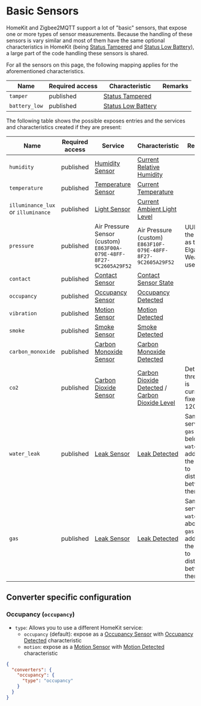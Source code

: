 # Basic Sensors

HomeKit and Zigbee2MQTT support a lot of "basic" sensors, that expose one or more types of sensor measurements.
Because the handling of these sensors is vary similar and most of them have the same optional characteristics in HomeKit (being [Status Tampered](https://developers.homebridge.io/#/characteristic/StatusTampered) and [Status Low Battery](https://developers.homebridge.io/#/characteristic/StatusLowBattery)), a large part of the code handling these sensors is shared.

For all the sensors on this page, the following mapping applies for the aforementioned characteristics.

| Name          | Required access | Characteristic                                                                           | Remarks |
| ------------- | --------------- | ---------------------------------------------------------------------------------------- | ------- |
| `tamper`      | published       | [Status Tampered](https://developers.homebridge.io/#/characteristic/StatusTampered)      |         |
| `battery_low` | published       | [Status Low Battery](https://developers.homebridge.io/#/characteristic/StatusLowBattery) |         |

The following table shows the possible exposes entries and the services and characteristics created if they are present:

| Name              | Required access | Service                                                                                   | Characteristic                                                                                            | Remarks                                                                                      |
| ----------------- | --------------- | ----------------------------------------------------------------------------------------- | --------------------------------------------------------------------------------------------------------- | -------------------------------------------------------------------------------------------- |
| `humidity`        | published       | [Humidity Sensor](https://developers.homebridge.io/#/service/HumiditySensor)              | [Current Relative Humidity](https://developers.homebridge.io/#/characteristic/CurrentRelativeHumidity)    |                                                                                              |
| `temperature`     | published       | [Temperature Sensor](https://developers.homebridge.io/#/service/TemperatureSensor)        | [Current Temperature](https://developers.homebridge.io/#/characteristic/CurrentTemperature)               |                                                                                              |
| `illuminance_lux` or `illuminance` | published       | [Light Sensor](https://developers.homebridge.io/#/service/LightSensor)                    | [Current Ambient Light Level](https://developers.homebridge.io/#/characteristic/CurrentAmbientLightLevel) |                                                                                              |
| `pressure`        | published       | Air Pressure Sensor (custom)<br>`E863F00A-079E-48FF-8F27-9C2605A29F52`                    | Air Pressure (custom)<br>`E863F10F-079E-48FF-8F27-9C2605A29F52`                                           | UUIDs are the same as the Elgato Eve Weather uses.                                           |
| `contact`         | published       | [Contact Sensor](https://developers.homebridge.io/#/service/ContactSensor)                | [Contact Sensor State](https://developers.homebridge.io/#/characteristic/ContactSensorState)              |                                                                                              |
| `occupancy`       | published       | [Occupancy Sensor](https://developers.homebridge.io/#/service/OccupancySensor)            | [Occupancy Detected](https://developers.homebridge.io/#/characteristic/OccupancyDetected)                 |                                                                                              |
| `vibration`       | published       | [Motion Sensor](https://developers.homebridge.io/#/service/MotionSensor)                  | [Motion Detected](https://developers.homebridge.io/#/characteristic/MotionDetected)                       |                                                                                              |
| `smoke`           | published       | [Smoke Sensor](https://developers.homebridge.io/#/service/SmokeSensor)                    | [Smoke Detected](https://developers.homebridge.io/#/characteristic/SmokeDetected)                         |                                                                                              |
| `carbon_monoxide` | published       | [Carbon Monoxide Sensor](https://developers.homebridge.io/#/service/CarbonMonoxideSensor) | [Carbon Monoxide Detected](https://developers.homebridge.io/#/characteristic/CarbonMonoxideDetected)      |                                                                                              |
| `co2` | published | [Carbon Dioxide Sensor](https://developers.homebridge.io/#/service/CarbonDioxideSensor) | [Carbon Dioxide Detected](https://developers.homebridge.io/#/characteristic/CarbonDioxideDetected) / [Carbon Dioxide Level](https://developers.homebridge.io/#/characteristic/CarbonDioxideLevel) | Detection threshold is currently fixed at 1200 ppm |
| `water_leak`      | published       | [Leak Sensor](https://developers.homebridge.io/#/service/LeakSensor)                      | [Leak Detected](https://developers.homebridge.io/#/characteristic/LeakDetected)                           | Same service as `gas` (see below). `water` is added to the name to distinguish between them. |
| `gas`             | published       | [Leak Sensor](https://developers.homebridge.io/#/service/LeakSensor)                      | [Leak Detected](https://developers.homebridge.io/#/characteristic/LeakDetected)                           | Same service as `water` (see above). `gas` is added to the name to distinguish between them. |

## Converter specific configuration

### Occupancy (`occupancy`)

- `type`: Allows you to use a different HomeKit service:
  - `occupancy` (default): expose as a [Occupancy Sensor](https://developers.homebridge.io/#/service/OccupancySensor) with [Occupancy Detected](https://developers.homebridge.io/#/characteristic/OccupancyDetected) characteristic
  - `motion`: expose as a [Motion Sensor](https://developers.homebridge.io/#/service/MotionSensor) with [Motion Detected](https://developers.homebridge.io/#/characteristic/MotionDetected) characteristic

```json
{
  "converters": {
    "occupancy": {
      "type": "occupancy"
    }
  }
}
```
